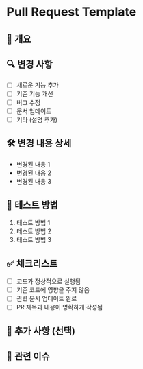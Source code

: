 # Pull Request Template

## 📌 개요
<!-- PR의 목적을 간략하게 설명해주세요. -->

## 🔍 변경 사항
<!-- 어떤 변경이 이루어졌는지 명확하게 작성해주세요. -->
- [ ] 새로운 기능 추가
- [ ] 기존 기능 개선
- [ ] 버그 수정
- [ ] 문서 업데이트
- [ ] 기타 (설명 추가)

## 🛠 변경 내용 상세
<!-- 어떤 부분이 어떻게 변경되었는지 리스트 형식으로 설명해주세요. -->
- 변경된 내용 1
- 변경된 내용 2
- 변경된 내용 3

## 🔬 테스트 방법
<!-- 변경된 코드가 정상적으로 작동하는지 테스트하는 방법을 작성해주세요. -->
1. 테스트 방법 1
2. 테스트 방법 2
3. 테스트 방법 3

## ✅ 체크리스트
<!-- PR을 제출하기 전에 반드시 확인해주세요. -->
- [ ] 코드가 정상적으로 실행됨
- [ ] 기존 코드에 영향을 주지 않음
- [ ] 관련 문서 업데이트 완료
- [ ] PR 제목과 내용이 명확하게 작성됨

## 🤔 추가 사항 (선택)
<!-- 리뷰어가 참고해야 할 추가 정보나 논의할 사항이 있으면 작성해주세요. -->

## 🔖 관련 이슈
<!-- 해당 변경 사항과 관련된 이슈를 연결하세요.
이슈를 자동으로 닫으려면 다음 형식을 사용하세요:
- Closes #이슈번호
- Fixes #이슈번호
- Resolves #이슈번호

예시:
```
Closes #42
Fixes #15
Resolves #23
```
-->
